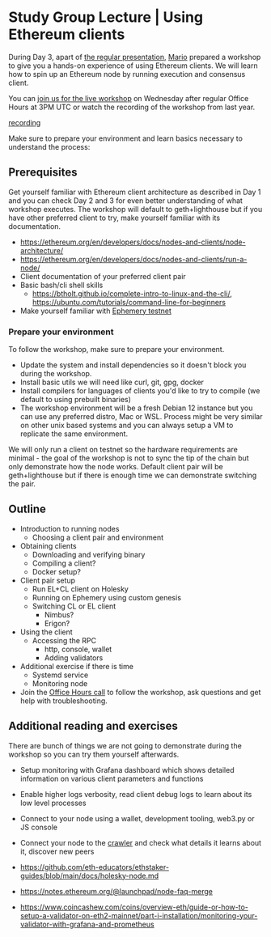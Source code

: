 # Study Group Lecture | Using Ethereum clients  

During Day 3, apart of [the regular presentation](https://epf.wiki/#/eps/week3), [Mario](https://twitter.com/TMIYChao) prepared a workshop to give you a hands-on experience of using Ethereum clients. We will learn how to spin up an Ethereum node by running execution and consensus client. 

You can [join us for the live workshop](https://meet.ethereum.org/eps-office-hours) on Wednesday after regular Office Hours at 3PM UTC or watch the recording of the workshop from last year.

[recording](https://www.youtube.com/embed/KxXowOZ2DLs?si=yLpNoczrUmxj4kE4 ':include :type=iframe width=100% height=560 frameborder="0" allow="fullscreen" allowfullscreen encrypted-media gyroscope picture-in-picture web-share')

Make sure to prepare your environment and learn basics necessary to understand the process: 

## Prerequisites

Get yourself familiar with Ethereum client architecture as described in Day 1 and you can check Day 2 and 3 for even better understanding of what workshop executes. The workshop will default to geth+lighthouse but if you have other preferred client to try, make yourself familiar with its documentation. 

- https://ethereum.org/en/developers/docs/nodes-and-clients/node-architecture/
- https://ethereum.org/en/developers/docs/nodes-and-clients/run-a-node/
- Client documentation of your preferred client pair 
- Basic bash/cli shell skills 
    - https://btholt.github.io/complete-intro-to-linux-and-the-cli/, https://ubuntu.com/tutorials/command-line-for-beginners
- Make yourself familiar with [Ephemery testnet](https://ephemery.dev)

### Prepare your environment 

To follow the workshop, make sure to prepare your environment. 

- Update the system and install dependencies so it doesn't block you during the workshop.  
- Install basic utils we will need like curl, git, gpg, docker
- Install compilers for languages of clients you'd like to try to compile (we default to using prebuilt binaries)
- The workshop environment will be a fresh Debian 12 instance but you can use any preferred distro, Mac or WSL. Process might be very similar on other unix based systems and you can always setup a VM to replicate the same environment. 

We will only run a client on testnet so the hardware requirements are minimal - the goal of the workshop is not to sync the tip of the chain but only demonstrate how the node works. Default client pair will be geth+lighthouse but if there is enough time we can demonstrate switching the pair. 

## Outline

- Introduction to running nodes
    - Choosing a client pair and environment
- Obtaining clients 
    - Downloading and verifying binary
    - Compiling a client? 
    - Docker setup? 
- Client pair setup
    - Run EL+CL client on Holesky
    - Running on Ephemery using custom genesis 
    - Switching CL or EL client
        - Nimbus? 
        - Erigon? 
- Using the client
    - Accessing the RPC
        - http, console, wallet
        - Adding validators 
- Additional exercise if there is time
    - Systemd service
    - Monitoring node
- Join the [Office Hours call](https://meet.ethereum.org/eps-office-hours) to follow the workshop, ask questions and get help with troubleshooting.

## Additional reading and exercises 

There are bunch of things we are not going to demonstrate during the workshop so you can try them yourself afterwards. 

- Setup monitoring with Grafana dashboard which shows detailed information on various client parameters and functions
- Enable higher logs verbosity, read client debug logs to learn about its low level processes 
- Connect to your node using a wallet, development tooling, web3.py or JS console 
- Connect your node to the [crawler](https://www.ethernets.io/help/) and check what details it learns about it, discover new peers

- https://github.com/eth-educators/ethstaker-guides/blob/main/docs/holesky-node.md
- https://notes.ethereum.org/@launchpad/node-faq-merge
- https://www.coincashew.com/coins/overview-eth/guide-or-how-to-setup-a-validator-on-eth2-mainnet/part-i-installation/monitoring-your-validator-with-grafana-and-prometheus




